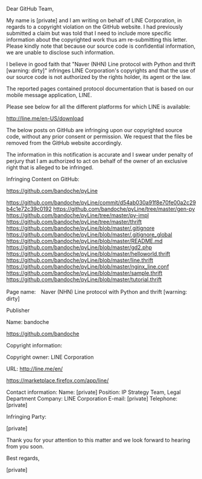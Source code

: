 Dear GitHub Team,

My
name is [private] and I am writing on behalf of LINE Corporation, in
regards to a copyright violation on the GitHub website.
I had previously submitted a claim but was told that I need to include more specific information about the copyrighted work thus am re-submitting this letter.
Please kindly note that because our source code is confidential information, we are unable to disclose such information.

I believe in good faith that "Naver (NHN) Line protocol with Python and thrift [warning: dirty]" infringes
LINE Corporation's copyrights and that the use of our source code is not authorized
by the rights holder, its agent or the law.

The reported pages contained protocol documentation that is based on our mobile message application, LINE.

Please see below for all the different platforms for which LINE is available:

http://line.me/en-US/download

The below posts on GitHub are infringing upon our copyrighted source code, without any prior consent or
permission. We request that the files be removed from the GitHub website accordingly.

The information in this notification is accurate and I swear under penalty of
perjury that I am authorized to act on behalf of the owner of an exclusive
right that is alleged to be infringed.

Infringing Content on GitHub:

https://github.com/bandoche/pyLine

https://github.com/bandoche/pyLine/commit/d54ab030a91f8e70fe00a2c29b4c1e72c39c0192
https://github.com/bandoche/pyLine/tree/master/gen-py
https://github.com/bandoche/pyLine/tree/master/py-impl
https://github.com/bandoche/pyLine/tree/master/thrift
https://github.com/bandoche/pyLine/blob/master/.gitignore
https://github.com/bandoche/pyLine/blob/master/.gitignore_global
https://github.com/bandoche/pyLine/blob/master/README.md
https://github.com/bandoche/pyLine/blob/master/gd2.php
https://github.com/bandoche/pyLine/blob/master/helloworld.thrift
https://github.com/bandoche/pyLine/blob/master/line.thrift
https://github.com/bandoche/pyLine/blob/master/nginx_line.conf
https://github.com/bandoche/pyLine/blob/master/sample.thrift
https://github.com/bandoche/pyLine/blob/master/tutorial.thrift

Page name:　Naver (NHN) Line protocol with Python and thrift [warning: dirty]

Publisher

Name: bandoche

https://github.com/bandoche

Copyright information:

Copyright owner: LINE Corporation

URL: http://line.me/en/

https://marketplace.firefox.com/app/line/

Contact information:
Name: [private]
Position: IP Strategy Team, Legal Department
Company: LINE Corporation
E-mail: [private]
Telephone: [private]

Infringing Party:

[private]

Thank you for your attention to this matter and we look forward to hearing from you soon.

Best regards,

[private]
